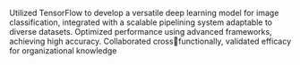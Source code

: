 Utilized TensorFlow to develop a versatile deep learning model for image classification, 
integrated with a scalable pipelining system adaptable to diverse datasets.
Optimized performance using advanced frameworks, achieving high accuracy. 
Collaborated crossfunctionally, validated efficacy for organizational knowledge
